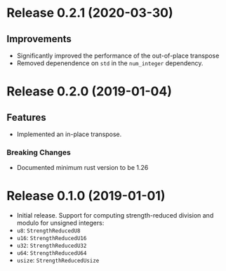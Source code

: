 # Release 0.2.1 (2020-03-30)

## Improvements

 - Significantly improved the performance of the out-of-place transpose
 - Removed depenendence on `std` in the `num_integer` dependency.

# Release 0.2.0 (2019-01-04)

## Features

 - Implemented an in-place transpose.

### Breaking Changes

 - Documented minimum rust version to be 1.26

# Release 0.1.0 (2019-01-01)

 - Initial release. Support for computing strength-reduced division and modulo for unsigned integers:
 - `u8`: `StrengthReducedU8`
 - `u16`: `StrengthReducedU16`
 - `u32`: `StrengthReducedU32`
 - `u64`: `StrengthReducedU64`
 - `usize`: `StrengthReducedUsize`

